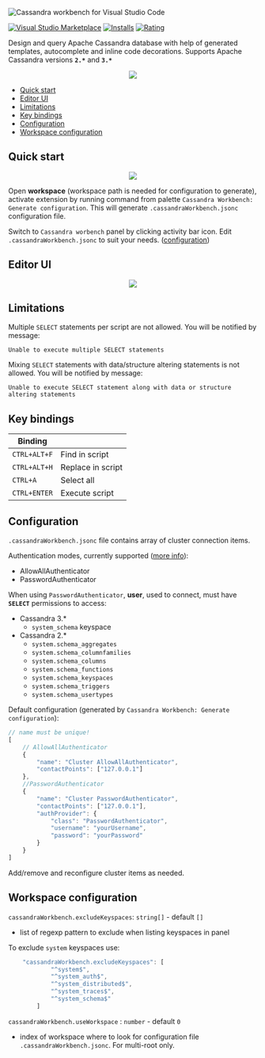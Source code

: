 
<p align="left">
<img src="https://raw.githubusercontent.com/kdcro101/vscode-cassandra/master/media/title.png" title="Cassandra workbench for Visual Studio Code" alt="Cassandra workbench for Visual Studio Code">
</p>

[![Visual Studio Marketplace](https://vsmarketplacebadge.apphb.com/version/kdcro101.vscode-cassandra.svg)](https://marketplace.visualstudio.com/items?itemName=kdcro101.vscode-cassandra)
[![Installs](https://vsmarketplacebadge.apphb.com/installs-short/kdcro101.vscode-cassandra.svg)](https://marketplace.visualstudio.com/items?itemName=kdcro101.vscode-cassandra)
[![Rating](https://vsmarketplacebadge.apphb.com/rating-short/kdcro101.vscode-cassandra.svg)](https://marketplace.visualstudio.com/items?itemName=kdcro101.vscode-cassandra#review-details)


Design and query Apache Cassandra database with help of generated templates, autocomplete and inline code decorations. 
Supports Apache Cassandra versions **`2.*`** and **`3.*`**

<p align="center">
   <img src="https://raw.githubusercontent.com/kdcro101/vscode-cassandra/master/media/res/cover.png" />
</p>

 - [Quick start](#quick-start)
 - [Editor UI](#editor-ui)
 - [Limitations](#limitations)
 - [Key bindings](#key-bindings)
 - [Configuration](#configuration)
 - [Workspace configuration](#workspace-configuration)

## Quick start


<p align="center">
   <img src="https://raw.githubusercontent.com/kdcro101/vscode-cassandra/master/media/res/panel-and-settings.png?image1" />
</p>

Open **workspace** (workspace path is needed for configuration to generate), activate extension by running command from palette `Cassandra Workbench: Generate configuration`. This will generate `.cassandraWorkbench.jsonc` configuration file.

Switch to `Cassandra worbench` panel by clicking activity bar icon.
Edit `.cassandraWorkbench.jsonc` to suit your needs. ([configuration](#configuration))

## Editor UI

<p align="center">
   <img src="https://raw.githubusercontent.com/kdcro101/vscode-cassandra/master/media/res/editor-ui.png?image766ssad" />
</p>

## Limitations

Multiple `SELECT` statements per script are not allowed. You will be notified by message:
```
Unable to execute multiple SELECT statements
```

Mixing `SELECT` statements with data/structure altering statements is not allowed.  You will be notified by message: 
```
Unable to execute SELECT statement along with data or structure altering statements
```


## Key bindings


| Binding        |                       |
| ------------- |------------------------|
| `CTRL+ALT+F`  | Find in script         |
| `CTRL+ALT+H`  | Replace in script      |
| `CTRL+A`      | Select all |
| `CTRL+ENTER`  | Execute script |

## Configuration
`.cassandraWorkbench.jsonc` file contains array of cluster connection items. 

Authentication modes, currently supported ([more info](https://docs.datastax.com/en/cassandra/3.0/cassandra/configuration/secureConfigNativeAuth.html)):
- AllowAllAuthenticator
- PasswordAuthenticator

When using `PasswordAuthenticator`, **user**, used to connect, must have **`SELECT`** permissions to access:
- Cassandra 3.*
    - `system_schema` keyspace 
- Cassandra 2.* 
    - `system.schema_aggregates`
    - `system.schema_columnfamilies`
    - `system.schema_columns`
    - `system.schema_functions`
    - `system.schema_keyspaces`
    - `system.schema_triggers`
    - `system.schema_usertypes`
   
Default configuration (generated by `Cassandra Workbench: Generate configuration`):
```ts
// name must be unique!
[
    // AllowAllAuthenticator
    {
        "name": "Cluster AllowAllAuthenticator",
        "contactPoints": ["127.0.0.1"]
    },
    //PasswordAuthenticator
    {
        "name": "Cluster PasswordAuthenticator",
        "contactPoints": ["127.0.0.1"],
        "authProvider": {
            "class": "PasswordAuthenticator",
            "username": "yourUsername",
            "password": "yourPassword"
        }
    }
]

```

Add/remove and reconfigure cluster items as needed. 



## Workspace configuration
`cassandraWorkbench.excludeKeyspaces`: `string[]` - default `[]`
- list of regexp pattern to exclude when listing keyspaces in panel

To exclude `system` keyspaces use:
```ts
    "cassandraWorkbench.excludeKeyspaces": [
            "^system$",
            "^system_auth$",
            "^system_distributed$",
            "^system_traces$",
            "^system_schema$"
        ]
```

`cassandraWorkbench.useWorkspace` : `number` - default `0`
- index of workspace where to look for configuration file `.cassandraWorkbench.jsonc`. For multi-root only.

